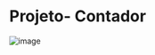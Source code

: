 <h1> Projeto- Contador </h1>

![image](https://user-images.githubusercontent.com/103227472/178383903-8e41edee-b87d-4250-baa6-c4d4fc16748f.png)

